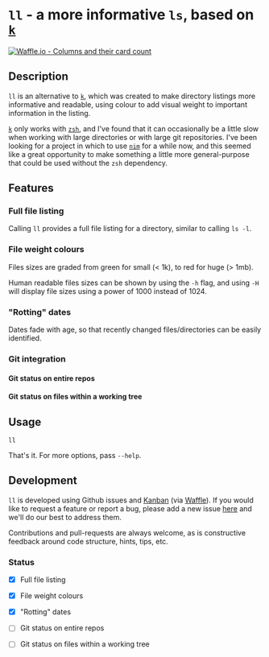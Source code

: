 # `ll` - a more informative `ls`, based on [`k`][1]

[![Waffle.io - Columns and their card count](https://badge.waffle.io/03e04bd3c5dd71dd392210b4479adccc.svg?columns=all)](https://waffle.io/OldhamMade/ll)


## Description

`ll` is an alternative to [`k`][1], which was created to make directory listings more informative 
and readable, using colour to add visual weight to important information in the listing.

[`k`][1] only works with [`zsh`][2], and I've found that it can occasionally be a little slow
when working with large directories or with large git repositories. I've been looking for a project
in which to use [`nim`][3] for a while now, and this seemed like a great opportunity to make 
something a little more general-purpose that could be used without the `zsh` dependency.

## Features

### Full file listing

Calling `ll` provides a full file listing for a directory, similar to calling `ls -l`.

### File weight colours

Files sizes are graded from green for small (< 1k), to red for huge (> 1mb).

Human readable files sizes can be shown by using the `-h` flag, and using `-H` will display
file sizes using a power of 1000 instead of 1024.

### "Rotting" dates

Dates fade with age, so that recently changed files/directories can be easily identified.

### Git integration

#### Git status on entire repos

#### Git status on files within a working tree

## Usage

    ll
    
That's it. For more options, pass `--help`.

## Development

`ll` is developed using Github issues and [Kanban][4] (via [Waffle][5]). If you would like to
request a feature or report a bug, please add a new issue [here](https://github.com/OldhamMade/ll/issues)
and we'll do our best to address them. 

Contributions and pull-requests are always welcome, as is constructive feedback around 
code structure, hints, tips, etc. 

### Status

- [x] Full file listing
- [x] File weight colours
- [x] "Rotting" dates
- [ ] Git status on entire repos
- [ ] Git status on files within a working tree


[1]: https://github.com/supercrabtree/k
[2]: https://en.wikipedia.org/wiki/Z_shell
[3]: https://nim-lang.org
[4]: https://en.wikipedia.org/wiki/Kanban
[5]: https://waffle.io
